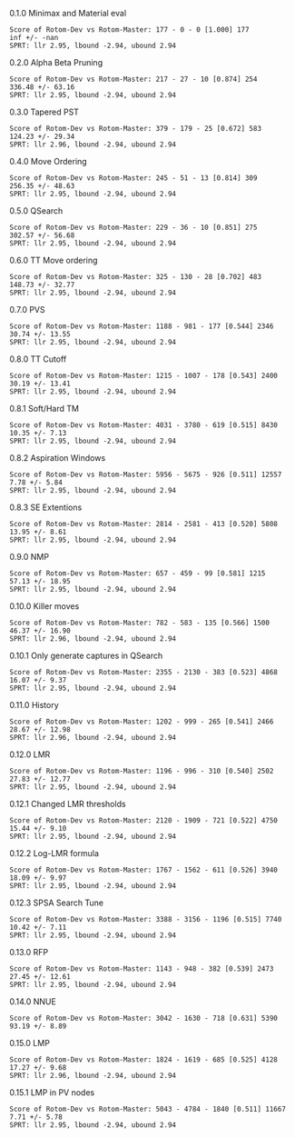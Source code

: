 0.1.0 Minimax and Material eval
```
Score of Rotom-Dev vs Rotom-Master: 177 - 0 - 0 [1.000] 177
inf +/- -nan
SPRT: llr 2.95, lbound -2.94, ubound 2.94
```


0.2.0 Alpha Beta Pruning
```
Score of Rotom-Dev vs Rotom-Master: 217 - 27 - 10 [0.874] 254
336.48 +/- 63.16
SPRT: llr 2.95, lbound -2.94, ubound 2.94
```


0.3.0 Tapered PST
```
Score of Rotom-Dev vs Rotom-Master: 379 - 179 - 25 [0.672] 583
124.23 +/- 29.34
SPRT: llr 2.96, lbound -2.94, ubound 2.94
```


0.4.0 Move Ordering
```
Score of Rotom-Dev vs Rotom-Master: 245 - 51 - 13 [0.814] 309
256.35 +/- 48.63
SPRT: llr 2.95, lbound -2.94, ubound 2.94
```


0.5.0 QSearch
```
Score of Rotom-Dev vs Rotom-Master: 229 - 36 - 10 [0.851] 275
302.57 +/- 56.68
SPRT: llr 2.95, lbound -2.94, ubound 2.94
```


0.6.0 TT Move ordering
```
Score of Rotom-Dev vs Rotom-Master: 325 - 130 - 28 [0.702] 483
148.73 +/- 32.77
SPRT: llr 2.95, lbound -2.94, ubound 2.94
```


0.7.0 PVS
```
Score of Rotom-Dev vs Rotom-Master: 1188 - 981 - 177 [0.544] 2346
30.74 +/- 13.55
SPRT: llr 2.95, lbound -2.94, ubound 2.94
```


0.8.0 TT Cutoff
```
Score of Rotom-Dev vs Rotom-Master: 1215 - 1007 - 178 [0.543] 2400
30.19 +/- 13.41
SPRT: llr 2.95, lbound -2.94, ubound 2.94
```


0.8.1 Soft/Hard TM
```
Score of Rotom-Dev vs Rotom-Master: 4031 - 3780 - 619 [0.515] 8430
10.35 +/- 7.13
SPRT: llr 2.95, lbound -2.94, ubound 2.94
```


0.8.2 Aspiration Windows
```
Score of Rotom-Dev vs Rotom-Master: 5956 - 5675 - 926 [0.511] 12557
7.78 +/- 5.84
SPRT: llr 2.95, lbound -2.94, ubound 2.94
```


0.8.3 SE Extentions
```
Score of Rotom-Dev vs Rotom-Master: 2814 - 2581 - 413 [0.520] 5808
13.95 +/- 8.61
SPRT: llr 2.95, lbound -2.94, ubound 2.94
```


0.9.0 NMP
```
Score of Rotom-Dev vs Rotom-Master: 657 - 459 - 99 [0.581] 1215
57.13 +/- 18.95
SPRT: llr 2.95, lbound -2.94, ubound 2.94
```


0.10.0 Killer moves
```
Score of Rotom-Dev vs Rotom-Master: 782 - 583 - 135 [0.566] 1500
46.37 +/- 16.90
SPRT: llr 2.96, lbound -2.94, ubound 2.94
```


0.10.1 Only generate captures in QSearch
```
Score of Rotom-Dev vs Rotom-Master: 2355 - 2130 - 383 [0.523] 4868
16.07 +/- 9.37
SPRT: llr 2.95, lbound -2.94, ubound 2.94
```


0.11.0 History
```
Score of Rotom-Dev vs Rotom-Master: 1202 - 999 - 265 [0.541] 2466
28.67 +/- 12.98
SPRT: llr 2.96, lbound -2.94, ubound 2.94
```


0.12.0 LMR
```
Score of Rotom-Dev vs Rotom-Master: 1196 - 996 - 310 [0.540] 2502
27.83 +/- 12.77
SPRT: llr 2.95, lbound -2.94, ubound 2.94
```

0.12.1 Changed LMR thresholds
```
Score of Rotom-Dev vs Rotom-Master: 2120 - 1909 - 721 [0.522] 4750
15.44 +/- 9.10
SPRT: llr 2.95, lbound -2.94, ubound 2.94
```

0.12.2 Log-LMR formula
```
Score of Rotom-Dev vs Rotom-Master: 1767 - 1562 - 611 [0.526] 3940
18.09 +/- 9.97
SPRT: llr 2.95, lbound -2.94, ubound 2.94
```

0.12.3 SPSA Search Tune
```
Score of Rotom-Dev vs Rotom-Master: 3388 - 3156 - 1196 [0.515] 7740
10.42 +/- 7.11
SPRT: llr 2.95, lbound -2.94, ubound 2.94
```


0.13.0 RFP
```
Score of Rotom-Dev vs Rotom-Master: 1143 - 948 - 382 [0.539] 2473
27.45 +/- 12.61
SPRT: llr 2.95, lbound -2.94, ubound 2.94
```


0.14.0 NNUE
```
Score of Rotom-Dev vs Rotom-Master: 3042 - 1630 - 718 [0.631] 5390
93.19 +/- 8.89
```


0.15.0 LMP
```
Score of Rotom-Dev vs Rotom-Master: 1824 - 1619 - 685 [0.525] 4128
17.27 +/- 9.68
SPRT: llr 2.96, lbound -2.94, ubound 2.94
```


0.15.1 LMP in PV nodes
```
Score of Rotom-Dev vs Rotom-Master: 5043 - 4784 - 1840 [0.511] 11667
7.71 +/- 5.78
SPRT: llr 2.95, lbound -2.94, ubound 2.94
```